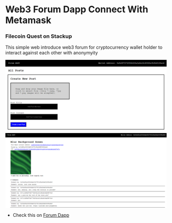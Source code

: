 # Web3 Forum Dapp Connect With Metamask

#### <h3 align="left">Filecoin Quest on Stackup</h3>
This simple web introduce web3 forum for cryptocurrency wallet holder to interact against each other with anonymyity 

<img align='center' src='https://github.com/asamarsal/my_forum_dApp/blob/main/sampul.PNG' width='900"'>
<img align='center' src='https://github.com/asamarsal/my_forum_dApp/blob/main/sampul2.PNG' width='900"'>

- Check this on [Forum Dapp](https://black-cell-9212.on.fleek.co/)
